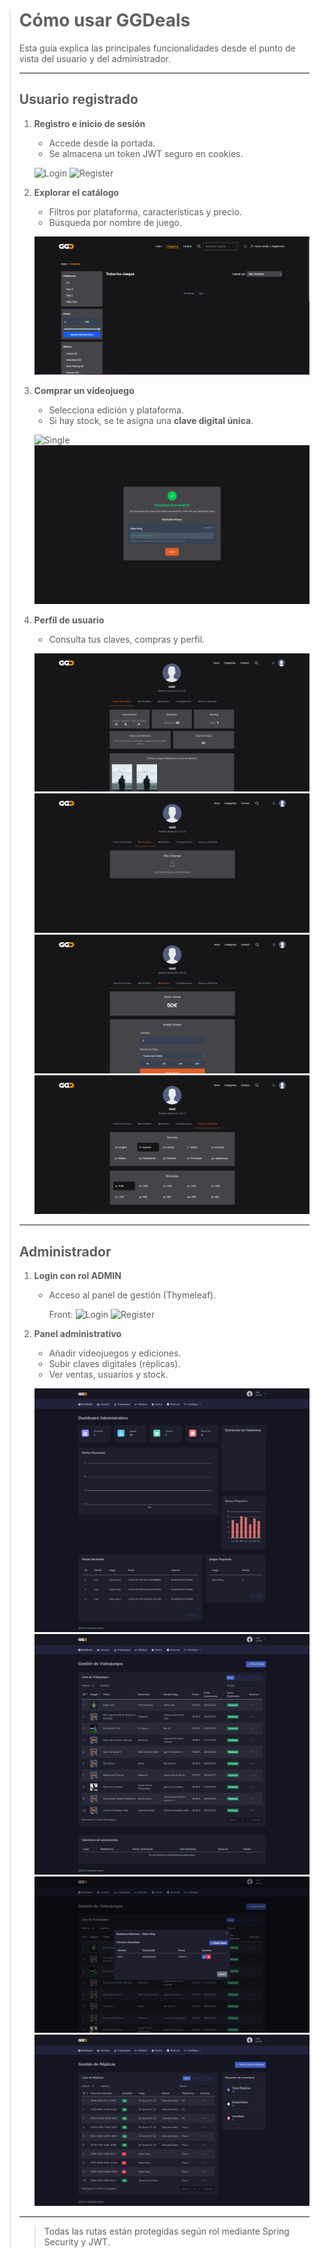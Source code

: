 > # Cómo usar GGDeals
> 
> Esta guía explica las principales funcionalidades desde el punto de vista del usuario y del administrador.
> 
> ---
> 
> ## Usuario registrado
> 
> 1. **Registro e inicio de sesión**
>    - Accede desde la portada.
>    - Se almacena un token JWT seguro en cookies.
> 
>     ![Login](/image/front-login.PNG)
>     ![Register](/image/front-register.PNG)
> 
> 2. **Explorar el catálogo**
>    - Filtros por plataforma, características y precio.
>    - Búsqueda por nombre de juego.
>    
>    ![Categories](./image/front-categories.PNG)
> 
> 3. **Comprar un videojuego**
>    - Selecciona edición y plataforma.
>    - Si hay stock, se te asigna una **clave digital única**.
> 
>    ![Single](./image/front-single-game.PNG)
>    ![Buy](./image/front-sale.png)
>   
> 
> 4. **Perfil de usuario**
>    - Consulta tus claves, compras y perfil.
> 
>    ![Profile Dashboard](./image/front-dashboard.PNG)
>    ![Orders](./image/front-orders.PNG)
>    ![Wallet](./image/front-wallet.PNG)
>    ![Language](./image/front-language.PNG)
> ---
> 
> ## Administrador
> 
> 1. **Login con rol ADMIN**
>    - Acceso al panel de gestión (Thymeleaf).
>      
>      Front:
>     ![Login](/image/login-back.PNG)
>     ![Register](/image/register-back.PNG)
> 
> 2. **Panel administrativo**
>    - Añadir videojuegos y ediciones.
>    - Subir claves digitales (réplicas).
>    - Ver ventas, usuarios y stock.
> 
>    ![Dashboard](./image/back-dashboard.png)
>    ![CRUD Game](./image/back-games.png)
>    ![Edition Game](./image/back-editions-game.png)
>    ![CRUD Keys](./image/back-keys.png)
> ---
> 
>> Todas las rutas están protegidas según rol mediante Spring Security y JWT.
